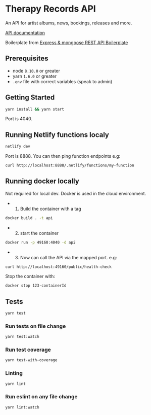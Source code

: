 # Therapy Records API

An API for artist albums, news, bookings, releases and more.

[API documentation](https://github.com/therapy-records/cms-api/blob/master/API.md)

Boilerplate from [Express & mongoose REST API Boilerplate](https://github.com/KunalKapadia/express-mongoose-es6-rest-api)

## Prerequisites

- node `8.10.0` or greater
- yarn `1.6.0` or greater
- `.env` file with correct variables (speak to admin)

## Getting Started

```sh
yarn install && yarn start
```

Port is 4040.

## Running Netlify functions localy

```sh
netlify dev
```

Port is 8888. You can then ping function endpoints e.g:

```sh
curl http://localhost:8888/.netlify/functions/my-function
```

## Running docker locally

Not required for local dev. Docker is used in the cloud environment.

- 1. Build the container with a tag

```sh
docker build . -t api
```

- 2. start the container

```sh
docker run -p 49160:4040 -d api
```

- 3. Now can call the API via the mapped port. e.g:

```sh
curl http://localhost:49160/public/health-check
```

Stop the container with:

```sh
docker stop 123-containerId
```

## Tests

```sh
yarn test
```

### Run tests on file change

```sh
yarn test:watch
```

### Run test coverage

```sh
yarn test-with-coverage
```

### Linting

```sh
yarn lint
```

### Run eslint on any file change

```sh
yarn lint:watch
```

